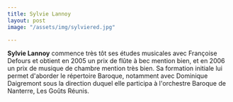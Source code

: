 ```yaml
---
title: Sylvie Lannoy
layout: post
image: "/assets/img/sylviered.jpg"

---
```

__Sylvie Lannoy__ commence très tôt ses études musicales avec Françoise Defours et obtient en 2005 un prix de flûte à bec mention bien, et en 2006 un prix de musique de chambre mention très bien. Sa formation initiale lui permet d'aborder le répertoire Baroque, notamment avec Dominique Daigremont sous la direction duquel elle participa à l'orchestre Baroque de Nanterre, Les Goûts Réunis.